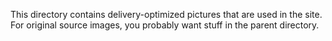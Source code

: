 This directory contains delivery-optimized pictures that are used in the site. For original source images, you probably want stuff in the parent directory.
